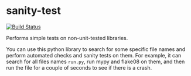 # sanity-test

[![Build Status](https://travis-ci.com/rezarastak/sanity-test.svg?branch=master)](https://travis-ci.com/rezarastak/sanity-test)

Performs simple tests on non-unit-tested libraries. 

You can use this python library to search for some specific file names and perform automated checks and sanity tests on them. For example, it can search for all files names `run.py`, run mypy and flake08 on them, and then run the file for a couple of seconds to see if there is a crash.
